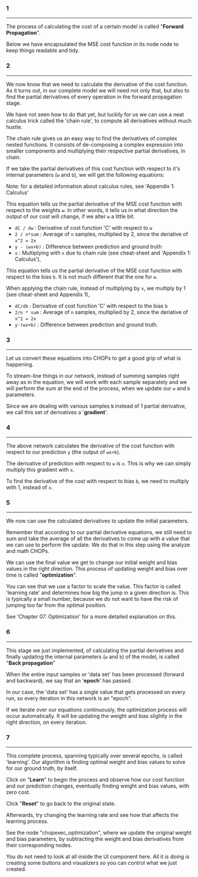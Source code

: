 ### 1
---
The process of calculating the cost of a certain model is called "**Forward Propagation**". 

Below we have encapsulated the MSE cost function in its node node to keep things readable and tidy. 

### 2
---
We now know that we need to calculate the derivative of the cost function.  As it turns out, in our complete model we will need not only that, but also to find the partial derivatives of every operation in the forward propagation stage. 

We have not seen how to do that yet, but luckily for us we can use a neat calculus trick called the 'chain rule', to compute all derivatives without much hustle. 

The chain rule gives us an easy way to find the derivatives of complex nested functions. It consists of de-composing a complex expression into smaller components and multiplying their respective partial derivatives, in chain.

If we take the partial derivatives of this cost function with respect to it's internal parameters (`w` and `b`), we will get the following equations:

Note: for a detailed information about calculus rules, see 'Appendix 1: Calculus'

This equation tells us the partial derivative of the MSE cost function with respect to the weights `w`. In other words, it tells us in what direction the output of our cost will change, if we alter `w` a little bit.

* ``dC / dw`` : Derivative of cost function 'C' with respect to `w`
* ``2 / n*sum`` : Average of ``n`` samples, multiplied by 2, since the deriative of ``x^2 = 2x``
* ``y - (wx+b)`` : Difference between prediction and ground truth
* ``x`` :  Multiplying with `x` due to chain rule (see cheat-sheet and 'Appendix 1: Calculus'),


This equation tells us the partial derivative of the MSE cost function with respect to the bias `b`. It is not much different that the one for `w`. 

When applying the chain rule, instead of multiplying by `x`, we multiply by 1 (see cheat-sheet and Appendix 1),

* ``dC/db`` : Derivative of cost function 'C' with respect to the bias `b`
* ``2/n * sum`` : Average of `n` samples, multiplied by 2, since the deriative of ``x^2 = 2x``
* ``y-(wx+b)`` : Difference between prediction and ground truth. 

### 3
---
Let us convert these equations into CHOPs to get a good grip of what is happening.

To stream-line things in our network, instead of summing samples right away as in the equation, we will work with each sample separately and we will perform the sum at the end of the process, when we update our  `w` and `b` parameters. 

Since we are dealing with various samples `N` instead of 1 partial derivative, we call this set of derivatives a '**gradient**'. 

### 4
---
The above network calculates the derivative of the cost function with respect to our prediction `y` (the output of ``wx+b``).

The derivative of prediction with respect to `w` is `x`. This is why we can simply multiply this gradient with `x`.

To find the derivative of the cost with respect to bias `b`, we need to multiply with 1, instead of `x`.

### 5
---
We now can use the calculated derivatives to update the initial parameters. 

Remember that according to our partial derivative equations, we still need to sum and take the average of all the derivatives to come up with a value that we can use to perform the update. We do that in this step using the analyze and math CHOPs.

We can use the final value we get to change our initial weight and bias values in the right direction. This process of updating weight and bias over time is called "**optimization**". 

You can see that we use a factor to scale the value. This factor is called 'learning rate' and determines how big the jump in a given direction is. This is typically a small number, because we do not want to have the risk of jumping too far from the optimal position.

See 'Chapter 07: Optimization' for a more detailed explanation on this.

### 6
---
This stage we just implemented, of calculating the partial derivatives and finally updating the internal parameters (`w` and `b`) of the model, is called "**Back propagation**"

When the entire input samples or  'data set' has been processed (forward and backward), we say that an '**epoch**' has passed. 

In our case, the 'data set' has a single value that gets processed on every run, so every iteration in this network is an "epoch".

If we iterate over our equations continuously, the optimization process will occur automatically. It will be updating the weight and bias slightly in the right direction, on every iteration.

### 7
---
This complete process, spanning typically over several epochs, is called 'learning'. Our algorithm is finding optimal weight and bias values to solve for our ground truth, by itself. 

Click on "**Learn**" to begin the process and observe how our cost function and our prediction changes, eventually finding weight and bias values, with zero cost. 

Click "**Reset**" to go back to the original state.

Afterwards, try changing the learning rate and see how that affects the learning process.

See the node "chopexec_optimization", where we update the original weight and bias parameters, by subtracting the weight and bias derivatives from their corresponding nodes. 

You do not need to look at all inside the UI component here. All it is doing is creating some buttons and visualizers so you can control what we just created. 
